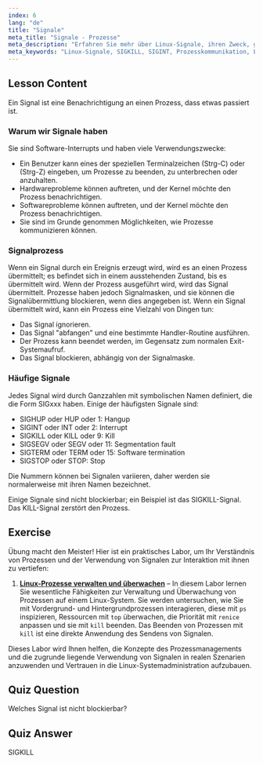 ```yaml
---
index: 6
lang: "de"
title: "Signale"
meta_title: "Signale - Prozesse"
meta_description: "Erfahren Sie mehr über Linux-Signale, ihren Zweck, gängige Typen wie SIGINT & SIGKILL und wie Prozesse sie handhaben. Verstehen Sie die Grundlagen von Signalen für eine bessere Linux-Kontrolle."
meta_keywords: "Linux-Signale, SIGKILL, SIGINT, Prozesskommunikation, Linux-Tutorial, Linux für Anfänger, Linux-Anleitung"
---
```


## Lesson Content

Ein Signal ist eine Benachrichtigung an einen Prozess, dass etwas passiert ist.

### Warum wir Signale haben

Sie sind Software-Interrupts und haben viele Verwendungszwecke:

- Ein Benutzer kann eines der speziellen Terminalzeichen (Strg-C) oder (Strg-Z) eingeben, um Prozesse zu beenden, zu unterbrechen oder anzuhalten.
- Hardwareprobleme können auftreten, und der Kernel möchte den Prozess benachrichtigen.
- Softwareprobleme können auftreten, und der Kernel möchte den Prozess benachrichtigen.
- Sie sind im Grunde genommen Möglichkeiten, wie Prozesse kommunizieren können.

### Signalprozess

Wenn ein Signal durch ein Ereignis erzeugt wird, wird es an einen Prozess übermittelt; es befindet sich in einem ausstehenden Zustand, bis es übermittelt wird. Wenn der Prozess ausgeführt wird, wird das Signal übermittelt. Prozesse haben jedoch Signalmasken, und sie können die Signalübermittlung blockieren, wenn dies angegeben ist. Wenn ein Signal übermittelt wird, kann ein Prozess eine Vielzahl von Dingen tun:

- Das Signal ignorieren.
- Das Signal "abfangen" und eine bestimmte Handler-Routine ausführen.
- Der Prozess kann beendet werden, im Gegensatz zum normalen Exit-Systemaufruf.
- Das Signal blockieren, abhängig von der Signalmaske.

### Häufige Signale

Jedes Signal wird durch Ganzzahlen mit symbolischen Namen definiert, die die Form SIGxxx haben. Einige der häufigsten Signale sind:

- SIGHUP oder HUP oder 1: Hangup
- SIGINT oder INT oder 2: Interrupt
- SIGKILL oder KILL oder 9: Kill
- SIGSEGV oder SEGV oder 11: Segmentation fault
- SIGTERM oder TERM oder 15: Software termination
- SIGSTOP oder STOP: Stop

Die Nummern können bei Signalen variieren, daher werden sie normalerweise mit ihren Namen bezeichnet.

Einige Signale sind nicht blockierbar; ein Beispiel ist das SIGKILL-Signal. Das KILL-Signal zerstört den Prozess.

## Exercise

Übung macht den Meister! Hier ist ein praktisches Labor, um Ihr Verständnis von Prozessen und der Verwendung von Signalen zur Interaktion mit ihnen zu vertiefen:

1. **[Linux-Prozesse verwalten und überwachen](https://labex.io/de/labs/comptia-manage-and-monitor-linux-processes-590864)** – In diesem Labor lernen Sie wesentliche Fähigkeiten zur Verwaltung und Überwachung von Prozessen auf einem Linux-System. Sie werden untersuchen, wie Sie mit Vordergrund- und Hintergrundprozessen interagieren, diese mit `ps` inspizieren, Ressourcen mit `top` überwachen, die Priorität mit `renice` anpassen und sie mit `kill` beenden. Das Beenden von Prozessen mit `kill` ist eine direkte Anwendung des Sendens von Signalen.

Dieses Labor wird Ihnen helfen, die Konzepte des Prozessmanagements und die zugrunde liegende Verwendung von Signalen in realen Szenarien anzuwenden und Vertrauen in die Linux-Systemadministration aufzubauen.

## Quiz Question

Welches Signal ist nicht blockierbar?

## Quiz Answer

SIGKILL
